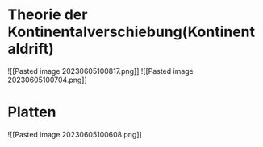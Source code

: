 # Theorie der Kontinentalverschiebung(Kontinentaldrift)
![[Pasted image 20230605100817.png]]
![[Pasted image 20230605100704.png]]

# Platten

![[Pasted image 20230605100608.png]]